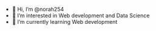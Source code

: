 - 👋 Hi, I’m @norah254
- 👀 I’m interested in Web development and Data Science
- 🌱 I’m currently learning Web development

<!---
norah254/norah254 is a ✨ special ✨ repository because its `README.md` (this file) appears on your GitHub profile.
You can click the Preview link to take a look at your changes.
--->
